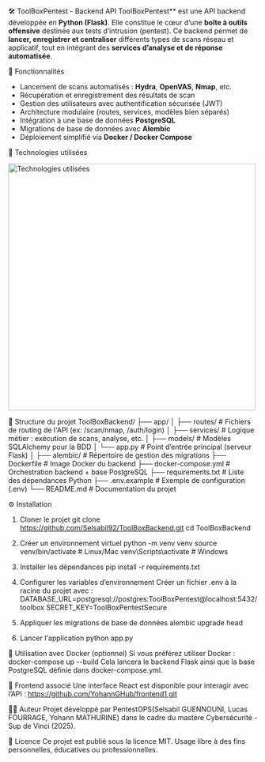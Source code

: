 🛠️ ToolBoxPentest - Backend API
ToolBoxPentest** est une API backend développée en **Python (Flask)**. Elle constitue le cœur d’une **boîte à outils offensive** destinée aux tests d’intrusion (pentest). Ce backend permet de **lancer, enregistrer et centraliser** différents types de scans réseau et applicatif, tout en intégrant des **services d’analyse et de réponse automatisée**.


🚀 Fonctionnalités

- Lancement de scans automatisés : **Hydra**, **OpenVAS**, **Nmap**, etc.
- Récupération et enregistrement des résultats de scan
- Gestion des utilisateurs avec authentification sécurisée (JWT)
- Architecture modulaire (routes, services, modèles bien séparés)
- Intégration à une base de données **PostgreSQL**
- Migrations de base de données avec **Alembic**
- Déploiement simplifié via **Docker / Docker Compose**

🧪 Technologies utilisées  

<img src="https://i.ibb.co/j99bcSj3/techno.webp" alt="Technologies utilisées" width="500"/>

📁 Structure du projet
ToolBoxBackend/
├── app/
│ ├── routes/ # Fichiers de routing de l'API (ex: /scan/nmap, /auth/login)
│ ├── services/ # Logique métier : exécution de scans, analyse, etc.
│ ├── models/ # Modèles SQLAlchemy pour la BDD
│ └── app.py # Point d’entrée principal (serveur Flask)
│
├── alembic/ # Répertoire de gestion des migrations
├── Dockerfile # Image Docker du backend
├── docker-compose.yml # Orchestration backend + base PostgreSQL
├── requirements.txt # Liste des dépendances Python
├── .env.example # Exemple de configuration (.env)
└── README.md # Documentation du projet

⚙️ Installation

 1. Cloner le projet
git clone https://github.com/Selsabil92/ToolBoxBackend.git
cd ToolBoxBackend

 3. Créer un environnement virtuel
python -m venv venv
source venv/bin/activate        # Linux/Mac
venv\Scripts\activate           # Windows

4. Installer les dépendances
pip install -r requirements.txt

5. Configurer les variables d’environnement
Créer un fichier .env à la racine du projet avec :
DATABASE_URL=postgresql://postgres:ToolBoxPentest@localhost:5432/toolbox
SECRET_KEY=ToolBoxPentestSecure
 
 6. Appliquer les migrations de base de données
alembic upgrade head

7. Lancer l'application
python app.py

🐳 Utilisation avec Docker (optionnel)
Si vous préférez utiliser Docker :
docker-compose up --build
Cela lancera le backend Flask ainsi que la base PostgreSQL définie dans docker-compose.yml.

🧭 Frontend associé
Une interface React est disponible pour interagir avec l’API :
https://github.com/YohannGHub/frontend1.git

👩‍💻 Auteur
Projet développé par PentestOPS(Selsabil GUENNOUNI, Lucas FOURRAGE, Yohann MATHURINE) dans le cadre du mastère Cybersécurité - Sup de Vinci (2025).

📄 Licence
Ce projet est publié sous la licence MIT.
Usage libre à des fins personnelles, éducatives ou professionnelles.
